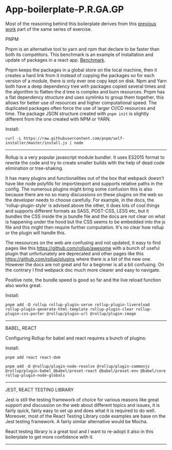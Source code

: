 # App-boilerplate-P.R.GA.GP

Most of the reasoning behind this boilerplate derives from this <a href="https://github.com/l-palermo/App-boilerplate-Y.W.L.DO.C">previous work</a> part of the same series of exercise.

PNPM

Pnpm is an alternative tool to yarn and npm that declare to be faster than both its competitors. This benchmark is an example of installation and update of packages in a react app. <a href='https://github.com/pnpm/benchmarks-of-javascript-package-managers'>Benchmark</a>.

Pnpm keeps the packages in a global store on the local machine, then it creates a hard link from it instead of copying the packages so for each version of a module, there is only ever one copy kept on disk.
Npm and Yarn both have a deep dependency tree with packages copied several times and the algorithm to flatten the d tree is complex and burn resources. Pnpm has a flat dependency structure and uses symlinks to group them together, this allows for better use of resources and higher computational speed.
The duplicated packages often force the use of larger CI/CD resources and time.
The package JSON structure created with `pnpm init` is slightly different from the one created with NPM or YARN.

Install:

`curl -L https://raw.githubusercontent.com/pnpm/self-installer/master/install.js | node`

---

Rollup is a very popular javascript module bundler. It uses ES2015 format to rewrite the code and try to create smaller builds with the help of dead code elimination or tree-shaking.

It has many plugins and functionalities out of the box that webpack doesn't have like node polyfills for import/export and supports relative paths in the config.
The numerous plugins might bring some confusion this is also because there are no so many discussions on these plugins on the web so
the developer needs to choose carefully. For example, in the docs, the 'rollup-plugin-style' is advised above the other, it does lots of cool things and supports different formats as SASS, POST-CSS, LESS etc, but it bundles the CSS inside the js bundle file and the docs are not clear on what is happening
under the hood but the CSS seems to be embedded into the js file and this might then require further computation. It's no clear how rollup or the plugin will handle this.

The reesources on the web are confusing and not updated, it easy to find pages like this https://github.com/rollup/awesome with a bunch of useful plugin that unfortunately are deprecated and other pages like this https://github.com/rollup/plugins where there is a list of the new one. However the docs are not great and for a beginner is all a bit confusing. On the contrary I find webpack doc much more clearer and easy to navigate.

Positive note, the bundle speed is good so far and the live reload function also works great.

Install:

`pnpm add -D rollup rollup-plugin-serve rollup-plugin-livereload rollup-plugin-generate-html-template rollup-plugin-clear rollup-plugin-css-porter @rollup/plugin-url @rollup/plugin-image`

---

BABEL, REACT

Configuring Rollup for babel and react requires a bunch of plugins:

Install:

`pnpm add react react-dom`

`pnpm add -D @rollup/plugin-node-resolve @rollup/plugin-commonjs @rollup/plugin-babel @babel/preset-react @babel/preset-env @babel/core rollup-plugin-node-globals`

---

JEST, REACT TESTING LIBRARY

Jest is still the testing framework of choice for various reasons like great support and discussion on the web about different topics and issues, it is fairly quick, fairly easy to set up and does what it is required to do well. Moreover, most of the React Testing Library code examples are base on the Jest testing framework.
A fairly similar alternative would be Mocha.

React testing library is a great tool and I want to re-adopt it also in this boilerplate to get more confidence with it.

---
